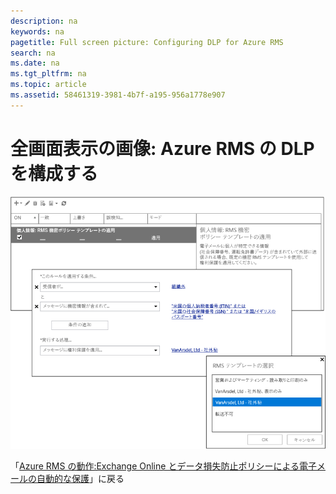 ```yaml
---
description: na
keywords: na
pagetitle: Full screen picture: Configuring DLP for Azure RMS
search: na
ms.date: na
ms.tgt_pltfrm: na
ms.topic: article
ms.assetid: 58461319-3981-4b7f-a195-956a1778e907
---
```

# 全画面表示の画像: Azure RMS の DLP を構成する
![](../Image/AzRMS_DLPExample.png)

「[Azure RMS の動作:Exchange Online とデータ損失防止ポリシーによる電子メールの自動的な保護](http://technet.microsoft.com/library/jj585026.aspx)」に戻る

